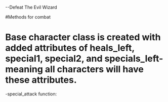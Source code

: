 --Defeat The Evil Wizard

#Methods for combat

# Base character class is created with added attributes of heals_left, special1, special2, and specials_left- meaning all characters will have these attributes.

-special_attack function:
